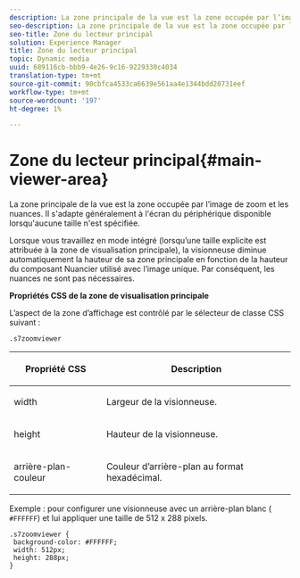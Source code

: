 ```yaml
---
description: La zone principale de la vue est la zone occupée par l’image de zoom et les nuances. Il s'adapte généralement à l'écran du périphérique disponible lorsqu'aucune taille n'est spécifiée.
seo-description: La zone principale de la vue est la zone occupée par l’image de zoom et les nuances. Il s'adapte généralement à l'écran du périphérique disponible lorsqu'aucune taille n'est spécifiée.
seo-title: Zone du lecteur principal
solution: Experience Manager
title: Zone du lecteur principal
topic: Dynamic media
uuid: 689116cb-bbb9-4e26-9c16-9229330c4034
translation-type: tm+mt
source-git-commit: 90cbfca4533ca6639e561aa4e1344bdd20731eef
workflow-type: tm+mt
source-wordcount: '197'
ht-degree: 1%

---
```



# Zone du lecteur principal{#main-viewer-area}

La zone principale de la vue est la zone occupée par l’image de zoom et les nuances. Il s&#39;adapte généralement à l&#39;écran du périphérique disponible lorsqu&#39;aucune taille n&#39;est spécifiée.

<!--<a id="section_061E550C1C1D4DB2BD663A898895B38C"></a>-->

Lorsque vous travaillez en mode intégré (lorsqu’une taille explicite est attribuée à la zone de visualisation principale), la visionneuse diminue automatiquement la hauteur de sa zone principale en fonction de la hauteur du composant Nuancier utilisé avec l’image unique. Par conséquent, les nuances ne sont pas nécessaires.

**Propriétés CSS de la zone de visualisation principale**

L’aspect de la zone d’affichage est contrôlé par le sélecteur de classe CSS suivant :

```
.s7zoomviewer
```

<table id="table_94EE3F5BBE4547C0B4943471CEE7EDE4"> 
 <thead> 
  <tr> 
   <th colname="col1" class="entry"> <p> Propriété CSS </p> </th> 
   <th colname="col2" class="entry"> <p>Description </p> </th> 
  </tr> 
 </thead>
 <tbody> 
  <tr> 
   <td colname="col1"> <p> <span class="codeph"> width </span> </p> </td> 
   <td colname="col2"> <p>Largeur de la visionneuse. </p> </td> 
  </tr> 
  <tr> 
   <td colname="col1"> <p> <span class="codeph"> height </span> </p> </td> 
   <td colname="col2"> <p>Hauteur de la visionneuse. </p> </td> 
  </tr> 
  <tr> 
   <td colname="col1"> <p> <span class="codeph"> arrière-plan-couleur  </span> </p> </td> 
   <td colname="col2"> <p> Couleur d’arrière-plan au format hexadécimal. </p> </td> 
  </tr> 
 </tbody> 
</table>

Exemple : pour configurer une visionneuse avec un arrière-plan blanc ( `#FFFFFF`) et lui appliquer une taille de 512 x 288 pixels.

```
.s7zoomviewer { 
 background-color: #FFFFFF; 
 width: 512px; 
 height: 288px;  
}
```

